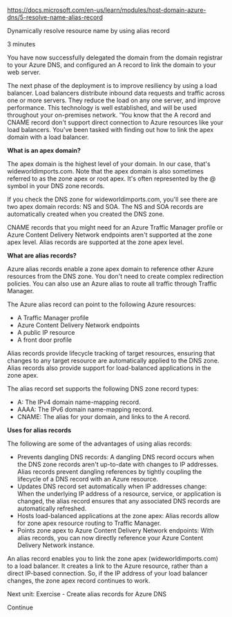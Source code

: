 https://docs.microsoft.com/en-us/learn/modules/host-domain-azure-dns/5-resolve-name-alias-record

Dynamically resolve resource name by using alias record

3 minutes

You have now successfully delegated the domain from the domain registrar to your Azure DNS, and configured an A record to link the domain to your web server.

The next phase of the deployment is to improve resiliency by using a load balancer. Load balancers distribute inbound data requests and traffic across one or more servers. They reduce the load on any one server, and improve performance. This technology is well established, and will be used throughout your on-premises network.
'You know that the A record and CNAME record don't support direct connection to Azure resources like your load balancers. You've been tasked with finding out how to link the apex domain with a load balancer.


**What is an apex domain?**

The apex domain is the highest level of your domain. In our case, that's wideworldimports.com. Note that the apex domain is also sometimes referred to as the zone apex or root apex. It's often represented by the @ symbol in your DNS zone records.

If you check the DNS zone for wideworldimports.com, you'll see there are two apex domain records: NS and SOA. The NS and SOA records are automatically created when you created the DNS zone.

CNAME records that you might need for an Azure Traffic Manager profile or Azure Content Delivery Network endpoints aren't supported at the zone apex level. Alias records are supported at the zone apex level.


**What are alias records?**

Azure alias records enable a zone apex domain to reference other Azure resources from the DNS zone. You don't need to create complex redirection policies. You can also use an Azure alias to route all traffic through Traffic Manager.

The Azure alias record can point to the following Azure resources:

* A Traffic Manager profile
* Azure Content Delivery Network endpoints
* A public IP resource
* A front door profile

Alias records provide lifecycle tracking of target resources, ensuring that changes to any target resource are automatically applied to the DNS zone. Alias records also provide support for load-balanced applications in the zone apex.

The alias record set supports the following DNS zone record types:
* A: The IPv4 domain name-mapping record.
* AAAA: The IPv6 domain name-mapping record.
* CNAME: The alias for your domain, and links to the A record.


**Uses for alias records**

The following are some of the advantages of using alias records:
* Prevents dangling DNS records: A dangling DNS record occurs when the DNS zone records aren't up-to-date with changes to IP addresses. Alias records prevent dangling references by tightly coupling the lifecycle of a DNS record with an Azure resource.
* Updates DNS record set automatically when IP addresses change: When the underlying IP address of a resource, service, or application is changed, the alias record ensures that any associated DNS records are automatically refreshed.
* Hosts load-balanced applications at the zone apex: Alias records allow for zone apex resource routing to Traffic Manager.
* Points zone apex to Azure Content Delivery Network endpoints: With alias records, you can now directly reference your Azure Content Delivery Network instance.

An alias record enables you to link the zone apex (wideworldimports.com) to a load balancer. It creates a link to the Azure resource, rather than a direct IP-based connection. So, if the IP address of your load balancer changes, the zone apex record continues to work.


Next unit: Exercise - Create alias records for Azure DNS

Continue

